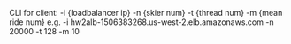 CLI for client:
-i {loadbalancer ip} -n {skier num} -t {thread num} -m {mean ride num}
e.g.
-i hw2alb-1506383268.us-west-2.elb.amazonaws.com -n 20000 -t 128 -m 10
